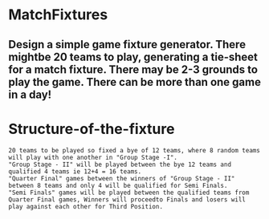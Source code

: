 # MatchFixtures

## Design a simple game fixture generator. There mightbe 20 teams to play, generating a tie-sheet for a match fixture. There may be 2-3 grounds to play the game. There can be more than  one game in a day!

# Structure-of-the-fixture
```
20 teams to be played so fixed a bye of 12 teams, where 8 random teams will play with one another in "Group Stage -I".
"Group Stage - II" will be played between the bye 12 teams and qualified 4 teams ie 12+4 = 16 teams.
"Quarter Final" games between the winners of "Group Stage - II" between 8 teams and only 4 will be qualified for Semi Finals.
"Semi Finals" games will be played between the qualified teams from Quarter Final games, Winners will proceedto Finals and losers will play against each other for Third Position.
```

